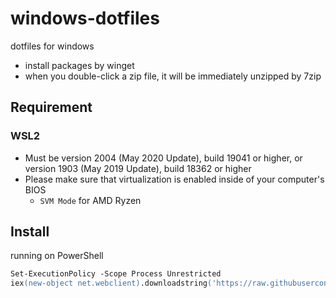 # windows-dotfiles
dotfiles for windows

* install packages by winget
* when you double-click a zip file, it will be immediately unzipped by 7zip

## Requirement

### WSL2
* Must be version 2004 (May 2020 Update), build 19041 or higher, or version 1903 (May 2019 Update), build 18362 or higher
* Please make sure that virtualization is enabled inside of your computer's BIOS 
  * `SVM Mode` for AMD Ryzen
  

## Install
running on PowerShell

```ps
Set-ExecutionPolicy -Scope Process Unrestricted
iex(new-object net.webclient).downloadstring('https://raw.githubusercontent.com/Mitu217/dotfiles-windows/main/make.ps1')
```
